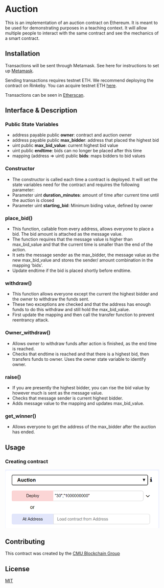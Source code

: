 # Auction

This is an implementation of an auction contract on Ethereum. It is meant to be used for demonstrating purposes in a teaching context. It will allow multiple people to interact with the same contract and see the mechanics of a smart contract.

## Installation

Transactions will be sent through Metamask. See here for instructions to set up [Metamask](https://metamask.io/).

Sending transactions requires testnet ETH. We recommend deploying the contract on Rinkeby. You can acquire testnet ETH [here](https://faucet.rinkeby.io/).

Transactions can be seen in [Etherscan](Etherscan.io).

## Interface & Description

### Public State Variables
* address payable public **owner**: contract and auction owner
* address payable public **max_bidder**: address that placed the highest bid
* uint public **max_bid_value**: current highest bid value
* uint public **endtime**: bids can no longer be placed after this time
* mapping (address => uint) public **bids**: maps bidders to bid values

### Constructor
* The constructor is called each time a contract is deployed. It will set the state variables need for the contract and requires the following parameter:
* Parameter uint **duration_minutes**: amount of time after current time until the auction is closed
* Parameter uint **starting_bid**: Minimum biding value, defined by owner

### place_bid()
* This function, callable from every address, allows everyone to place a bid. The bid amount is attached as the message value.
* The function requires that the message value is higher than max_bid_value and that the current time is smaller than the end of the action.
* It sets the message sender as the max_bidder, the message value as the new max_bid_value and stores the sender/ amount combination in the mapping ‘bids’.
* Update endtime if the bid is placed shortly before endtime.

### withdraw()
* This function allows everyone except the current the highest bidder and the owner to withdraw the funds sent.
* These two exceptions are checked and that the address has enough funds to do this withdraw and still hold the max_bid_value.
* First update the mapping and then call the transfer function to prevent reentrancy attack.

### Owner_withdraw()
* Allows owner to withdraw funds after action is finished, as the end time is reached. 
* Checks that endtime is reached and that there is a highest bid, then transfers funds to owner. Uses the owner state variable to identify owner.

### raise()
* If you are presently the highest bidder, you can rise the bid value by however much is sent as the message value.
* Checks that message sender is current highest bidder.
* Adds message value to the mapping and updates max_bid_value.

### get_winner()
* Allows everyone to get the address of the max_bidder after the auction has ended.

## Usage

### Creating contract
![Creating contract](Creating_contract.png)

## Contributing
This contract was created by the [CMU Blockchain Group](http://blockchain.cs.cmu.edu/)

## License
[MIT](https://choosealicense.com/licenses/mit/)
